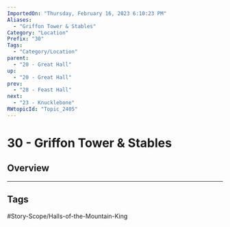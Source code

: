 ```yaml
---
ImportedOn: "Thursday, February 16, 2023 6:10:23 PM"
Aliases:
  - "Griffon Tower & Stables"
Category: "Location"
Prefix: "30"
Tags:
  - "Category/Location"
parent:
  - "20 - Great Hall"
up:
  - "20 - Great Hall"
prev:
  - "28 - Feast Hall"
next:
  - "23 - Knucklebone"
RWtopicId: "Topic_2405"
---
```

# 30 - Griffon Tower & Stables
## Overview

---
## Tags
#Story-Scope/Halls-of-the-Mountain-King

